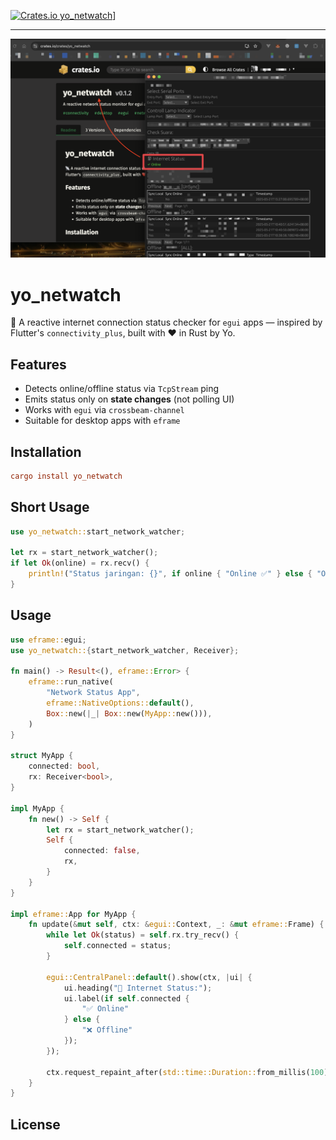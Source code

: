 [![Crates.io yo_netwatch](https://img.shields.io/crates/v/yo_netwatch.svg)](https://crates.io/crates/yo_netwatch)]

----

![yo_netwatch](./image.png)

# yo_netwatch

📡 A reactive internet connection status checker for `egui` apps — inspired by Flutter's `connectivity_plus`, built with ❤️ in Rust by Yo.

## Features

- Detects online/offline status via `TcpStream` ping
- Emits status only on **state changes** (not polling UI)
- Works with `egui` via `crossbeam-channel`
- Suitable for desktop apps with `eframe`

## Installation

```toml
cargo install yo_netwatch
```

## Short Usage

```rust
use yo_netwatch::start_network_watcher;

let rx = start_network_watcher();
if let Ok(online) = rx.recv() {
    println!("Status jaringan: {}", if online { "Online ✅" } else { "Offline ❌" });
}
```

## Usage

```rust
use eframe::egui;
use yo_netwatch::{start_network_watcher, Receiver};

fn main() -> Result<(), eframe::Error> {
    eframe::run_native(
        "Network Status App",
        eframe::NativeOptions::default(),
        Box::new(|_| Box::new(MyApp::new())),
    )
}

struct MyApp {
    connected: bool,
    rx: Receiver<bool>,
}

impl MyApp {
    fn new() -> Self {
        let rx = start_network_watcher();
        Self {
            connected: false,
            rx,
        }
    }
}

impl eframe::App for MyApp {
    fn update(&mut self, ctx: &egui::Context, _: &mut eframe::Frame) {
        while let Ok(status) = self.rx.try_recv() {
            self.connected = status;
        }

        egui::CentralPanel::default().show(ctx, |ui| {
            ui.heading("📡 Internet Status:");
            ui.label(if self.connected {
                "✅ Online"
            } else {
                "❌ Offline"
            });
        });

        ctx.request_repaint_after(std::time::Duration::from_millis(100));
    }
}
```

## License
